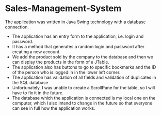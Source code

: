 # Sales-Management-System
The application was written in Java Swing technology with a database connection.
<ul>
<li>The application has an entry form to the application, i.e. login and password.</li>
<li>It has a method that generates a random login and password after creating a new account.</li>
<li>We add the product sold by the company to the database and then we can display the products in the form of a JTable.</li>
<li>The application also has buttons to go to specific bookmarks and the ID of the person who is logged in in the lower left corner.</li>
<li>The application has validation of all fields and validation of duplicates in the SQL database</li>
<li>Unfortunately, I was unable to create a ScrollPane for the table, so I will have to fix it in the future.</li>
<li>The database which the application is connected is my local one on the computer, which I also intend to change in the future so that everyone can see in full how the application works.</li>
</ul>

